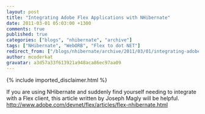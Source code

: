 ```yaml
---
layout: post
title: "Integrating Adobe Flex Applications with NHibernate"
date: 2011-03-01 05:03:00 +1300
comments: true
published: true
categories: ["blogs", "nhibernate", "archive"]
tags: ["NHibernate", "WebORB", "Flex to dot NET"]
redirect_from: ["/blogs/nhibernate/archive/2011/03/01/integrating-adobe-flex-applications-with-nhibernate.aspx/"]
author: mcoderkat
gravatar: a3d57a33f613921a948aca86ec97aa09
---
```

{% include imported_disclaimer.html %}
<p>If you are using NHibernate and suddenly find yourself needing to integrate with a Flex client, this article written by Joseph Magly will be helpful. <a target="_blank" href="http://www.adobe.com/devnet/flex/articles/flex-nhibernate.html">http://www.adobe.com/devnet/flex/articles/flex-nhibernate.html</a></p>
